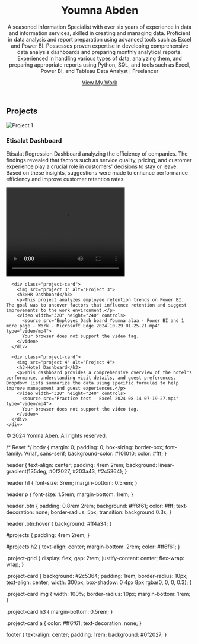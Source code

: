 
<html lang="en">
<head>
  <meta charset="UTF-8">
  <meta name="viewport" content="width=device-width, initial-scale=1.0">
  <title>My Portfolio</title>
  <link rel="stylesheet" href="style.css">
</head>
<body>
  <header>
    <h1>Youmna Abden</h1>
    <p>A seasoned Information Specialist with over six years of experience in data and information services, skilled in creating and managing data. Proficient in data analysis and report preparation using advanced tools such as Excel and Power BI. Possesses proven expertise in developing comprehensive data analysis dashboards and preparing monthly analytical reports. Experienced in handling various types of data, analyzing them, and preparing appropriate reports using Python, SQL, and tools such as Excel, Power BI, and Tableau Data Analyst | Freelancer</p>
    <a href="#projects" class="btn">View My Work</a>
  </header>
  <section id="projects">
    <h2>Projects</h2>
    <div class="project-grid">
      <div class="project-card">
        <img src="project 1" alt="Project 1">
        <h3>Etisalat Dashboard</h3>
        <p>Etisalat Regression Dashboard analyzing the efficiency of companies. The findings revealed that factors such as service quality, pricing, and customer experience play a crucial role in customers' decisions to stay or leave. Based on these insights, suggestions were made to enhance performance efficiency and improve customer retention rates.</p>
        <video width="320" height="240" controls>
          <source src="Dash Bord Churn - Power BI and 2 more pages - Work - Microsoft​ Edge 2024-08-26 17-08-06.mp4" type="video/mp4">
          Your browser does not support the video tag.
        </video>
      </div>

      <div class="project-card">
        <img src="project 3" alt="Project 3">
        <h3>HR Dashboard</h3>
        <p>This project analyzes employee retention trends on Power BI. The goal was to uncover factors that influence retention and suggest improvements to the work environment.</p>
        <video width="320" height="240" controls>
          <source src="Employes_Dash board_Youmna alaa - Power BI and 1 more page - Work - Microsoft​ Edge 2024-10-29 01-25-21.mp4" type="video/mp4">
          Your browser does not support the video tag.
        </video>
      </div>

      <div class="project-card">
        <img src="project 4" alt="Project 4">
        <h3>Hotel Dashboard</h3>
        <p>This dashboard provides a comprehensive overview of the hotel's performance, understanding visit details, and guest preferences. Dropdown lists summarize the data using specific formulas to help improve management and guest experiences.</p>
        <video width="320" height="240" controls>
          <source src="Practice test - Excel 2024-08-14 07-19-27.mp4" type="video/mp4">
          Your browser does not support the video tag.
        </video>
      </div>
    </div>
  </section>
  <footer>
    <p>© 2024 Yomna Aben. All rights reserved.</p>
  </footer>
</body>
</html>
/* Reset */
body {
  margin: 0;
  padding: 0;
  box-sizing: border-box;
  font-family: 'Arial', sans-serif;
  background-color: #101010;
  color: #fff;
}

header {
  text-align: center;
  padding: 4rem 2rem;
  background: linear-gradient(135deg, #0f2027, #203a43, #2c5364);
}

header h1 {
  font-size: 3rem;
  margin-bottom: 0.5rem;
}

header p {
  font-size: 1.5rem;
  margin-bottom: 1rem;
}

header .btn {
  padding: 0.8rem 2rem;
  background: #ff6f61;
  color: #fff;
  text-decoration: none;
  border-radius: 5px;
  transition: background 0.3s;
}

header .btn:hover {
  background: #ff4a34;
}

#projects {
  padding: 4rem 2rem;
}

#projects h2 {
  text-align: center;
  margin-bottom: 2rem;
  color: #ff6f61;
}

.project-grid {
  display: flex;
  gap: 2rem;
  justify-content: center;
  flex-wrap: wrap;
}

.project-card {
  background: #2c5364;
  padding: 1rem;
  border-radius: 10px;
  text-align: center;
  width: 300px;
  box-shadow: 0 4px 8px rgba(0, 0, 0, 0.3);
}

.project-card img {
  width: 100%;
  border-radius: 10px;
  margin-bottom: 1rem;
}

.project-card h3 {
  margin-bottom: 0.5rem;
}

.project-card a {
  color: #ff6f61;
  text-decoration: none;
}

footer {
  text-align: center;
  padding: 1rem;
  background: #0f2027;
}
